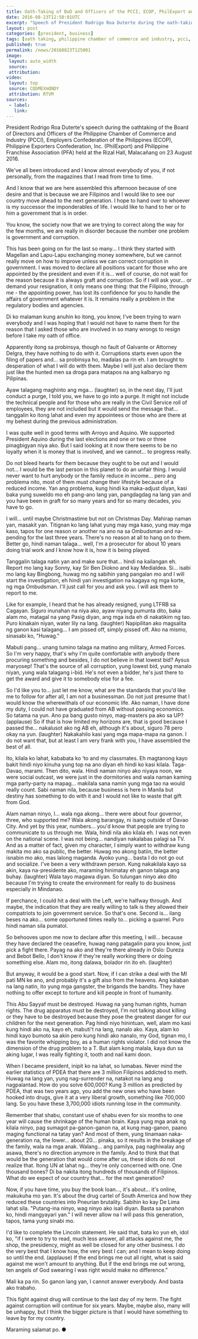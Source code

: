 ```yaml
---
title: Oath-Taking of BoD and Officers of the PCCI, ECOP, PhilExport and PFA
date: 2016-08-23T12:50:01UTC
excerpt: "Speech of President Rodrigo Roa Duterte during the oath-taking ceremony of the Board of Directors and Officers of the PCCI, ECOP, PhilExport and PFA at the Rizal Hall, Malacañang on August 23, 2016."
layout: post
categories: [president, business]
tags: [oath taking, philippine chamber of commerce and industry, pcci, employers confederation of the philippines, ecop, philippine exporters confederation, philexport, philippine franchise association, pfa]
published: true
permalink: /news/20160823T125001
image:
 layout: auto_width
 source: 
 attribution: 
video:
 layout: top
 source: CQbMEXmQNDY
 attribution: RTVM 
sources:
 - label:
   link:
---
```


President Rodrigo Roa Duterte's speech during the oathtaking of the Board of Directors and Officers of the Philippine Chamber of Commerce and Industry (PCCI), Employers Confederation of the Philippines (ECOP), Philippine Exporters Confederation, Inc. (PhilExport) and Philippine Franchise Association (PFA) held at the Rizal Hall, Malacañang on 23 August 2016.

We've all been introduced and I know almost everybody of you, if not personally, from the magazines that I read from time to time.

And I know that we are here assembled this afternoon because of one desire and that is because we are Filipinos and I would like to see our country move ahead to the next generation. I hope to hand over to whoever is my successor the imponderables of life. I would like to hand to her or to him a government that is in order.

You know, the society now that we are trying to correct along the way for the few months, we are really in disorder because the number one problem is government and corruption. 

This has been going on for the last so many... I think they started with Magellan and Lapu-Lapu exchanging money somewhere, but we cannot really move on how to improve unless we can correct corruption in government. I was moved to declare all positions vacant for those who are appointed by the president and even if it is... well of course, do not wait for the reason because it is always graft and corruption. So if I will ask your... or demand your resignation, it only means one thing: that the Filipino, through me - the appointing power, has lost its confidence for you to handle the affairs of government whatever it is. It remains really a problem in the regulatory bodies and agencies.

Di ko malaman kung anuhin ko itong, you know, I've been trying to warn everybody and I was hoping that I would not have to name them for the reason that I asked those who are involved in so many wrongs to resign before I take my oath of office. 

Apparently itong sa probinsya, though no fault of Galvante or Attorney Delgra, they have nothing to do with it. Corruptions starts even upon the filing of papers and... sa probinsya ho, madalas pa rin eh. I am brought to desperation of what I will do with them. Maybe I will just also declare them just like the hunted men sa droga para matapos na ang kalbaryo ng Pilipinas.

Ayaw talagang maghinto ang mga... (laughter) so, in the next day, I'll just conduct a purge, I told you, we have to go into a purge. It might not include the technical people and for those who are really in the Civil Service roll of employees, they are not included but it would send the message that... tanggalin ko itong lahat and even my appointees or those who are there at my behest during the previous administration. 

I was quite well in good terms with Arroyo and Aquino. We supported President Aquino during the last elections and one or two or three pinagbigyan niya ako. But I said looking at it now there seems to be no loyalty when it is money that is involved, and we cannot... to progress really. 

Do not bleed hearts for them because they ought to be out and I would not... I would be the last person in this planet to do an unfair thing. I would never want to hurt anybody or the family reduce in income... pero ang problema nito, most of them must change their lifestyle because of a reduced income. Yan ang problema, kung hindi ka maka-adjust diyan, kasi baka yung suweldo mo eh pang-ano lang yan, pangdagdag na lang yan and you have been in graft for so many years and for so many decades, you have to go. 

I will... until maybe Christmastime but not on Christmas Day. Mahirap naman yan, masakit yan. Titignan ko lang lahat yung may mga kaso, yung may mga kaso, tapos for one reason or another na ano na sa Ombudsman and na-pending for the last three years. There's no reason at all to hang on to them. Better go, hindi naman talaga... well, I'm a prosecutor for about 10 years doing trial work and I know how it is, how it is being played. 

Tanggalin talaga natin yan and make sure that... hindi na kailangan eh. Report mo lang kay Sonny, kay Sir Ben Diokno and kay Medialdea. Si... isabi mo lang kay Bingbong, huwag mo ng sabihin yang pangalan mo and I will start the investigation, eh hindi yan investigation na kagaya ng mga korte, ng mga Ombudsman. I'll just call for you and ask you. I will ask them to report to me. 

Like for example, I heard that he has already resigned, yung LTFRB sa Cagayan. Siguro inunahan na niya ako, ayaw niyang pumunta dito, baka alam mo, matagal na yang Pasig diyan, ang mga isda eh di nakatikim ng tao. Puro kinakain niyan, water lily na lang. (laughter) Napipilitan ako magsalita ng ganon kasi talagang... I am pissed off, simply pissed off. Ako na mismo, sinasabi ko, "Huwag." 

Mabuti pang... unang tumino talaga na matino ang military, Armed Forces. So I'm very happy, that's why I'm quite comfortable with anybody there procuring something and besides, I do not believe in that lowest bid? Aysus maryosep! That's the source of all corruption, yung lowest bid, yung manalo niyan, yung wala talagang i-bid. He's not even a bidder, he's just there to get the award and give it to somebody else for a fee. 

So I'd like you to... just let me know, what are the standards that you'd like me to follow for after all, I am not a businessman. Do not just presume that I would know the wherewithals of our economic life. Ako naman, I have done my duty, I could not have graduated from AB without passing economics. So tatama na yun. Ano pa bang gusto ninyo, mag-masters pa ako sa UP? (applause) So if that is how limited my horizons are, that is good because I passed the... nakalusot ako ng AB eh, although it's about, siguro 78 pero okay na yun. (laughter) Nakakahilo kasi yang mga mapa-mapa na ganon. I do not want that, but at least I am very frank with you, I have assembled the best of all.

Ito, kilala ko lahat, kababata ko ‘to and my classmates. Eh magtanong kayo bakit hindi niyo kinuha yung top na ano diyan eh hindi ko kasi kilala. Taga-Davao, marami. Then dito, wala. Hindi naman ninyo ako niyaya noon, we were social outcast, we were just in the dormitories and wala naman kaming mga party-party na mapag... makilala sana namin yung mga tao na would really count. Sabi naman nila, because business is here in Manila but destiny has something to do with it and I would not like to waste that gift from God.

Alam naman ninyo, I... wala nga akong... there were about four governor, three, who supported me? Wala akong barangay, ni isang outside of Davao City. And yet by this year, numbers... you'd know that people are trying to communicate to us through me. Wala, hindi nila ako kilala eh. I was not even on the national scene. I was not being... nandiyan nakalabas palagi sa TV. And as a matter of fact, given my character, I simply want to withdraw kung makita mo ako sa public, the better. Huwag mo akong batiin, the better isnabin mo ako, mas lalong maganda. Ayoko yung... basta I do not go out and socialize. I've been a very withdrawn person. Kung nakakilala kayo sa akin, kaya na-presidente ako, maraming hinimatay eh ganon talaga ang buhay. (laughter) Wala tayo magawa diyan. So tulungan ninyo ako dito because I'm trying to create the environment for really to do business especially in Mindanao.

If perchance, I could hit a deal with the Left, we're halfway through. And maybe, the indication that they are really willing to talk is they allowed their compatriots to join government service. So that's one. Second is... ilang beses na ako... some opportuned times really to... picking a quarrel. Puro hindi naman sila pumatol. 

So behooves upon me now to declare after this meeting, I will... because they have declared the ceasefire, huwag nang patagalin para you know, just pick a fight there. Payag na ako and they're there already in Oslo: Dureza and Bebot Bello, I don't know if they're really working there or doing something else. Alam mo, itong dalawa, bolador rin ito eh. (laughter) 

But anyway, it would be a good start. Now, if I can strike a deal with the MI pati MN ke ano, and probably it's a gift also from the heavens. Ang kalaban na lang natin, ito yung mga gangster, the brigands the bandits. They have nothing to offer except to torture and kill people in front of humanity. 

This Abu Sayyaf must be destroyed. Huwag na yang human rights, human rights. The drug apparatus must be destroyed, I'm not talking about killing or they have to be destroyed because they pose the greatest danger for our children for the next generation. Pag hindi niyo hinintuan, well, alam mo kasi kung hindi ako na, kayo eh, mabuti't na lang, nanalo ako. Kaya, alam ko hindi kayo bumoto sa akin pero kung hindi ako nanalo, my God, tignan mo, I was the favorite whipping boy, as a human rights violator. I did not know the dimension of the drug problem to a T. But alam kong malala, kaya dun sa aking lugar, I was really fighting it, tooth and nail kami doon. 

When I became president, inipit ko na lahat, so lumabas. Never mind the earlier statistics of PDEA that there are 3 million Filipinos addicted to meth. Huwag na lang yan, yung nag-surrender na, natakot na lang ang nagpalantad. How do you solve 600,000? Kung 3 million as predicted by PDEA, that was two years ago, you add the new ones who have been hooked into drugs, give it at a very liberal growth, something like 700,000 lang. So you have these 3,700,000 idiots running lose in the community. 

Remember that shabu, constant use of shabu even for six months to one year will cause the shrinkage of the human brain. Kaya yung mga anak ng kilala ninyo, pag sumagot pa-ganon-ganon na, at kung mag-ganon, paano maging functional na tatay yan? And most of them, yung tinamaan naka-generation na, the lower... about 20... pinaka, so it results in the breakage of the family, wala na mga anak. Walang... ang pamilya, pag naghiwalay ang asawa, there's no direction anymore in the family. And to think that that would be the generation that would come after us, these idiots do not realize that. Itong UN at lahat ng... they're only concerned with one. One thousand bones? Di ba nakita itong hundreds of thousands of Filipinos. What do we expect of our country that... for the next generation? 

Now, if you have time, you buy the book Ioan..., it's about... it's online, makukuha mo yan. It's about the drug cartel of South America and how they reduced these countries into Pneurian brutality. Sabihin ko kay De Lima lahat sila. "Putang-ina ninyo, wag ninyo ako isali diyan. Basta sa panahon ko, hindi mangyayari yan." I will never allow na I will pass this generation, tapos, tama yung sinabi mo. 

I'd like to complete the Lincoln statement. He said that, bata ko yun eh, idol ko, "if I were to try to read, much less answer, all attacks against me, the shop, the presidency, might as well be closed for any other business. I do the very best that I know how, the very best I can; and I mean to keep doing so until the end. (applause) If the end brings me out all right, what is said against me won't amount to anything. But if the end brings me out wrong, ten angels of God swearing I was right would make no difference."

Mali ka pa rin. So ganon lang yan, I cannot answer everybody. And basta ako trabaho. 

This fight against drug will continue to the last day of my term. The fight against corruption will continue for six years. Maybe, maybe also, many will be unhappy, but I think the bigger picture is that I would have something to leave by for my country. 

Maraming salamat po.
&#x25cf;
